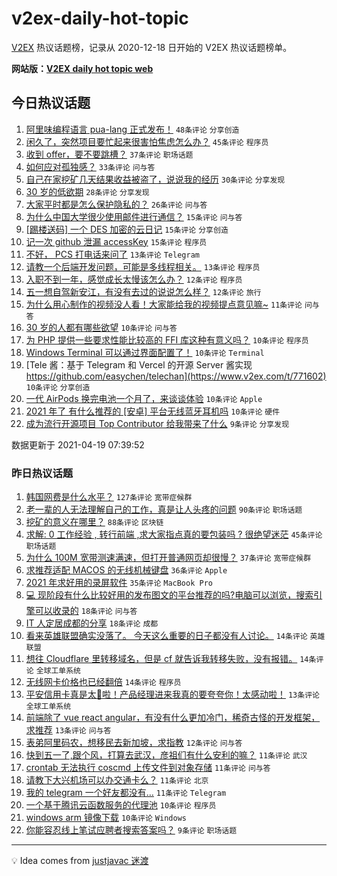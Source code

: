 # v2ex-daily-hot-topic

[V2EX](https://www.v2ex.com/) 热议话题榜，记录从 2020-12-18 日开始的 V2EX 热议话题榜单。

**网站版：[V2EX daily hot topic web](https://boojack.github.io/v2ex-daily-hot-topic-web/)**

## 今日热议话题

<!-- TODAY BEGIN -->

1. [阿里味编程语言 pua-lang 正式发布！](https://www.v2ex.com/t/771576) `48条评论` `分享创造`
1. [闲久了，突然项目要忙起来很害怕焦虑怎么办？](https://www.v2ex.com/t/771549) `45条评论` `程序员`
1. [收到 offer，要不要跳槽？](https://www.v2ex.com/t/771628) `37条评论` `职场话题`
1. [如何应对孤独感？](https://www.v2ex.com/t/771599) `33条评论` `问与答`
1. [自己在家挖矿几天结果收益被盗了，说说我的经历](https://www.v2ex.com/t/771563) `30条评论` `分享发现`
1. [30 岁的低欲期](https://www.v2ex.com/t/771627) `28条评论` `分享发现`
1. [大家平时都是怎么保护隐私的？](https://www.v2ex.com/t/771550) `26条评论` `问与答`
1. [为什么中国大学很少使用邮件进行通信？](https://www.v2ex.com/t/771662) `15条评论` `问与答`
1. [[踢楼送码] 一个 DES 加密的云日记](https://www.v2ex.com/t/771619) `15条评论` `分享创造`
1. [记一次 github 泄漏 accessKey](https://www.v2ex.com/t/771582) `15条评论` `程序员`
1. [不好， PCS 打电话来问了](https://www.v2ex.com/t/771654) `13条评论` `Telegram`
1. [请教一个后端开发问题，可能是多线程相关。](https://www.v2ex.com/t/771558) `13条评论` `程序员`
1. [入职不到一年，感觉成长太慢该怎么办？](https://www.v2ex.com/t/771592) `12条评论` `程序员`
1. [五一想自驾新安江，有没有去过的说说怎么样？](https://www.v2ex.com/t/771553) `12条评论` `旅行`
1. [为什么用心制作的视频没人看！大家能给我的视频提点意见嘛~](https://www.v2ex.com/t/771597) `11条评论` `问与答`
1. [30 岁的人都有哪些欲望](https://www.v2ex.com/t/771632) `10条评论` `问与答`
1. [为 PHP 提供一些要求性能比较高的 FFI 库这种有意义吗？](https://www.v2ex.com/t/771618) `10条评论` `程序员`
1. [Windows Terminal 可以通过界面配置了！](https://www.v2ex.com/t/771615) `10条评论` `Terminal`
1. [Tele 酱：基于 Telegram 和 Vercel 的开源 Server 酱实现 https://github.com/easychen/telechan](https://www.v2ex.com/t/771602) `10条评论` `分享创造`
1. [一代 AirPods 换完电池一个月了，来谈谈体验](https://www.v2ex.com/t/771591) `10条评论` `Apple`
1. [2021 年了 有什么推荐的 [安卓] 平台无线蓝牙耳机吗](https://www.v2ex.com/t/771567) `10条评论` `硬件`
1. [成为流行开源项目 Top Contributor 给我带来了什么](https://www.v2ex.com/t/771625) `9条评论` `分享发现`

数据更新于 2021-04-19 07:39:52

<!-- TODAY END -->

### 昨日热议话题

<!-- YESTERDAY BEGIN -->

1. [韩国网费是什么水平？](https://www.v2ex.com/t/771392) `127条评论` `宽带症候群`
1. [老一辈的人无法理解自己的工作，真是让人头疼的问题](https://www.v2ex.com/t/771477) `90条评论` `职场话题`
1. [挖矿的意义在哪里？](https://www.v2ex.com/t/771413) `88条评论` `区块链`
1. [求解: 0 工作经验 , 转行前端 ,求大家指点真的要包装吗 ? 很绝望迷茫](https://www.v2ex.com/t/771456) `45条评论` `职场话题`
1. [为什么 100M 宽带测速满速，但打开普通网页却很慢？](https://www.v2ex.com/t/771412) `37条评论` `宽带症候群`
1. [求推荐适配 MACOS 的无线机械键盘](https://www.v2ex.com/t/771490) `36条评论` `Apple`
1. [2021 年求好用的录屏软件](https://www.v2ex.com/t/771406) `35条评论` `MacBook Pro`
1. [💻 现阶段有什么比较好用的发布图文的平台推荐的吗?电脑可以浏览，搜索引擎可以收录的](https://www.v2ex.com/t/771411) `18条评论` `问与答`
1. [IT 人定居成都的分享](https://www.v2ex.com/t/771506) `18条评论` `成都`
1. [看来英雄联盟确实没落了。 今天这么重要的日子都没有人讨论。](https://www.v2ex.com/t/771498) `14条评论` `英雄联盟`
1. [想往 Cloudflare 里转移域名，但是 cf 就告诉我转移失败，没有报错。](https://www.v2ex.com/t/771388) `14条评论` `全球工单系统`
1. [无线网卡价格也已经翻倍](https://www.v2ex.com/t/771396) `14条评论` `程序员`
1. [平安信用卡真是太🐂啦！产品经理进来我真的要夸夸你！太感动啦！](https://www.v2ex.com/t/771519) `13条评论` `全球工单系统`
1. [前端除了 vue react angular，有没有什么更加冷门，稀奇古怪的开发框架，求推荐](https://www.v2ex.com/t/771495) `13条评论` `问与答`
1. [表弟阿里码农，想移民去新加坡，求指教](https://www.v2ex.com/t/771496) `12条评论` `问与答`
1. [快到五一了,跟个风，打算去武汉，彦祖们有什么安利的嘛？](https://www.v2ex.com/t/771507) `11条评论` `武汉`
1. [crontab 无法执行 coscmd 上传文件到对象存储](https://www.v2ex.com/t/771463) `11条评论` `问与答`
1. [请教下大兴机场可以办交通卡么？](https://www.v2ex.com/t/771436) `11条评论` `北京`
1. [我的 telegram 一个好友都没有…](https://www.v2ex.com/t/771414) `11条评论` `Telegram`
1. [一个基于腾讯云函数服务的代理池](https://www.v2ex.com/t/771489) `10条评论` `程序员`
1. [windows arm 镜像下载](https://www.v2ex.com/t/771415) `10条评论` `Windows`
1. [你能容忍线上笔试应聘者搜索答案吗？](https://www.v2ex.com/t/771527) `9条评论` `职场话题`

<!-- YESTERDAY END -->

---

💡 Idea comes from [justjavac 迷渡](https://github.com/justjavac/)
